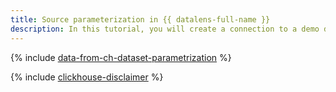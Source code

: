 ```yaml
---
title: Source parameterization in {{ datalens-full-name }}
description: In this tutorial, you will create a connection to a demo data source and learn how to use dataset source parameterization in {{ datalens-short-name }}.
---
```


{% include [data-from-ch-dataset-parametrization](../../_tutorials/datalens/data-from-ch-dataset-parametrization.md) %}

{% include [clickhouse-disclaimer](../../_includes/clickhouse-disclaimer.md) %}
